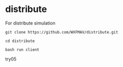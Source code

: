 # distribute
For distribute simulation

`git clone https://github.com/WXFMAV/distribute.git`

`cd distribute`

`bash run client`

try05
